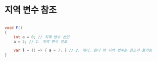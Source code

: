 # 지역 변수 참조

```csharp

void F()
{
    int a = 0; // 지역 변수 선언
    a = 2; // 1. 지역 변수 참조

    var l = () => { a = 7; } // 2. 에러, 람다 밖 지역 변수는 참조가 불가능    
}

```

